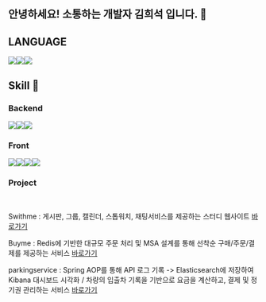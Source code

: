 ## 안녕하세요! 소통하는 개발자 김희석 입니다. 🤗          
                 
## LANGUAGE
<img src="https://img.shields.io/badge/JAVA-007396?style=for-the-badge&logo=java&logoColor=white"><img src="https://img.shields.io/badge/Python-3776AB?style=for-the-badge&logo=Python&logoColor=white"><img src="https://img.shields.io/badge/JavaScript-F7DF1E?style=for-the-badge&logo=JavaScript&logoColor=white"> 

 
## Skill 🔨
### Backend
<img src="https://img.shields.io/badge/Spring-6DB33F?style=for-the-badge&logo=Spring&logoColor=white"><img src="https://img.shields.io/badge/mysql-4479A1?style=for-the-badge&logo=mysql&logoColor=white"><img src="https://img.shields.io/badge/Django-092E20?style=for-the-badge&logo=django&logoColor=white">


### Front
<img src="https://img.shields.io/badge/vue.js-4FC08D?style=for-the-badge&logo=vue.js&logoColor=white"><img src="https://img.shields.io/badge/html-E34F26?style=for-the-badge&logo=html5&logoColor=white"><img src="https://img.shields.io/badge/css-1572B6?style=for-the-badge&logo=css3&logoColor=white"><img src="https://img.shields.io/badge/bootstrap-7952B3?style=for-the-badge&logo=bootstrap&logoColor=white">


### Project
<br>

Swithme : 게시판, 그룹, 캘린더, 스톱워치, 채팅서비스를 제공하는 스터디 웹사이트 [바로가기](https://github.com/dilution0216/swithme)  <br>

Buyme : Redis에 기반한 대규모 주문 처리 및 MSA 설계를 통해 선착순 구매/주문/결제를 제공하는 서비스 [바로가기](https://github.com/dilution0216/buyme) <br>

parkingservice : Spring AOP를 통해 API 로그 기록 -> Elasticsearch에 저장하여 Kibana 대시보드 시각화 / 차량의 입출차 기록을 기반으로 요금을 계산하고, 결제 및 정기권 관리하는 서비스 [바로가기](https://github.com/dilution0216/ParkingService) <br>
